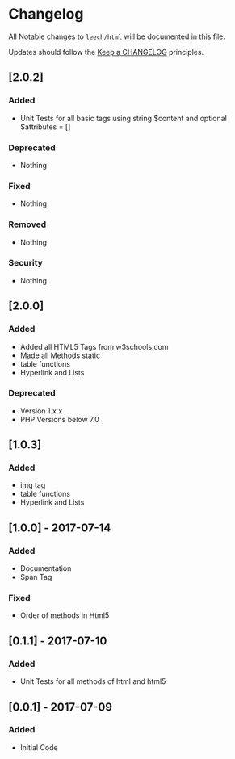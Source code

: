 # Changelog #

All Notable changes to `leech/html` will be documented in this file.

Updates should follow the [Keep a CHANGELOG](http://keepachangelog.com/) principles.

## [2.0.2] ##

### Added ###
- Unit Tests for all basic tags using string $content and optional $attributes = []

### Deprecated ###
- Nothing

### Fixed ###
- Nothing

### Removed ###
- Nothing

### Security ###
- Nothing

## [2.0.0] ##

### Added ###
- Added all HTML5 Tags from w3schools.com
- Made all Methods static
- table functions
- Hyperlink and Lists

### Deprecated ###
- Version 1.x.x
- PHP Versions below 7.0

## [1.0.3] ##

### Added ###
- img tag
- table functions
- Hyperlink and Lists

## [1.0.0] - 2017-07-14 ##

### Added ##
- Documentation
- Span Tag

### Fixed ###
- Order of methods in Html5

## [0.1.1] - 2017-07-10 ##

### Added ###
- Unit Tests for all methods of html and html5


## [0.0.1] - 2017-07-09 ##

### Added ###
- Initial Code
